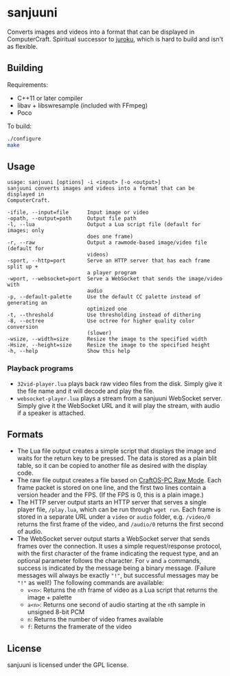 # sanjuuni
Converts images and videos into a format that can be displayed in ComputerCraft. Spiritual successor to [juroku](https://github.com/tmpim/juroku), which is hard to build and isn't as flexible.

## Building
Requirements:
* C++11 or later compiler
* libav + libswresample (included with FFmpeg)
* Poco

To build:
```sh
./configure
make
```

## Usage
```
usage: sanjuuni [options] -i <input> [-o <output>]
sanjuuni converts images and videos into a format that can be displayed in 
ComputerCraft.

-ifile, --input=file      Input image or video
-opath, --output=path     Output file path
-l, --lua                 Output a Lua script file (default for images; only 
                          does one frame)
-r, --raw                 Output a rawmode-based image/video file (default for
                          videos)
-sport, --http=port       Serve an HTTP server that has each frame split up + 
                          a player program
-wport, --websocket=port  Serve a WebSocket that sends the image/video with 
                          audio
-p, --default-palette     Use the default CC palette instead of generating an 
                          optimized one
-t, --threshold           Use thresholding instead of dithering
-8, --octree              Use octree for higher quality color conversion 
                          (slower)
-wsize, --width=size      Resize the image to the specified width
-Hsize, --height=size     Resize the image to the specified height
-h, --help                Show this help
```

### Playback programs
* `32vid-player.lua` plays back raw video files from the disk. Simply give it the file name and it will decode and play the file.
* `websocket-player.lua` plays a stream from a sanjuuni WebSocket server. Simply give it the WebSocket URL and it will play the stream, with audio if a speaker is attached.

## Formats
* The Lua file output creates a simple script that displays the image and waits for the return key to be pressed. The data is stored as a plain blit table, so it can be copied to another file as desired with the display code.
* The raw file output creates a file based on [CraftOS-PC Raw Mode](https://www.craftos-pc.cc/docs/rawmode). Each frame packet is stored on one line, and the first two lines contain a version header and the FPS. (If the FPS is 0, this is a plain image.)
* The HTTP server output starts an HTTP server that serves a single player file, `/play.lua`, which can be run through `wget run`. Each frame is stored in a separate URL under a `video` or `audio` folder, e.g. `/video/0` returns the first frame of the video, and `/audio/0` returns the first second of audio.
* The WebSocket server output starts a WebSocket server that sends frames over the connection. It uses a simple request/response protocol, with the first character of the frame indicating the request type, and an optional parameter follows the character. For `v` and `a` commands, success is indicated by the message being a binary message. (Failure messages will always be exactly `"!"`, but successful messages may be `"!"` as well!) The following commands are available:
  * `v<n>`: Returns the `n`th frame of video as a Lua script that returns the image + palette
  * `a<n>`: Returns one second of audio starting at the `n`th sample in unsigned 8-bit PCM
  * `n`: Returns the number of video frames available
  * `f`: Returns the framerate of the video

## License
sanjuuni is licensed under the GPL license.